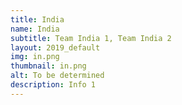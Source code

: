 ```yaml
---
title: India
name: India
subtitle: Team India 1, Team India 2
layout: 2019_default
img: in.png
thumbnail: in.png
alt: To be determined
description: Info 1
---
```

